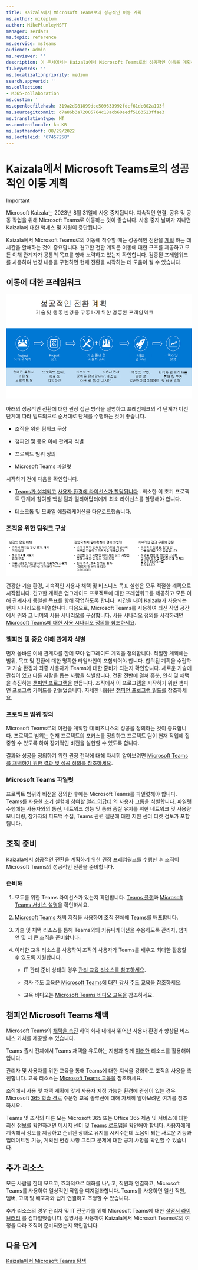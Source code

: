 ```yaml
---
title: Kaizala에서 Microsoft Teams로의 성공적인 이동 계획
ms.author: mikeplum
author: MikePlumleyMSFT
manager: serdars
ms.topic: reference
ms.service: msteams
audience: admin
ms.reviewer: ''
description: 이 문서에서는 Kaizala에서 Microsoft Teams로의 성공적인 이동을 계획하는 방법을 설명합니다.
f1.keywords: ''
ms.localizationpriority: medium
search.appverid: ''
ms.collection:
- M365-collaboration
ms.custom: ''
ms.openlocfilehash: 319a2d981899dce509633992fdcf61dc002a193f
ms.sourcegitcommit: d7a86b3a72005764c18acb60eedf5163523ffae3
ms.translationtype: MT
ms.contentlocale: ko-KR
ms.lasthandoff: 08/29/2022
ms.locfileid: "67457258"
---
```

# <a name="planning-for-a-successful-move-from-kaizala-to-microsoft-teams"></a>Kaizala에서 Microsoft Teams로의 성공적인 이동 계획

> [!Important]
> Microsoft Kaizala는 2023년 8월 31일에 사용 중지됩니다. 지속적인 연결, 공유 및 공동 작업을 위해 Microsoft Teams로 이동하는 것이 좋습니다. 사용 중지 날짜가 지나면 Kaizala에 대한 액세스 및 지원이 중단됩니다.

Kaizala에서 Microsoft Teams로의 이동에 착수할 때는 성공적인 전환을 [계획](/microsoftteams/deploy-enterprise-setup?tabs=ChatTeamsChannels#plan-your-deployment) 하는 데 시간을 할애하는 것이 중요합니다. 견고한 전환 계획은 이동에 대한 구조를 제공하고 모든 이해 관계자가 공통의 목표를 향해 노력하고 있는지 확인합니다. 검증된 프레임워크를 사용하여 변경 내용을 구현하면 현재 전환을 시작하는 데 도움이 될 수 있습니다.

## <a name="framework-for-your-move"></a>이동에 대한 프레임워크

![이동 지침을 보여 주는 이미지](media/plan-for-successful-transition.png)

아래의 성공적인 전환에 대한 권장 접근 방식을 설명하고 프레임워크의 각 단계가 이전 단계에 따라 빌드되므로 순서대로 단계를 수행하는 것이 좋습니다.

- 조직을 위한 팀워크 구상

- 챔피언 및 중요 이해 관계자 식별

- 프로젝트 범위 정의

- Microsoft Teams 파일럿

시작하기 전에 다음을 확인합니다.

- [Teams가 설치되고](/microsoftteams/get-clients) [사용자 환경에 라이선스가 할당됩니다](/office365/servicedescriptions/teams-service-description) . 최소한 이 초기 프로젝트 단계에 참여할 핵심 팀과 얼리어답터에게 최소 라이선스를 할당해야 합니다.

- 데스크톱 및 모바일 애플리케이션을 다운로드했습니다.

### <a name="envision-teamwork-for-your-organization"></a>조직을 위한 팀워크 구상

![추가 전환 지침을 보여 주는 이미지](media/kaizala-framework-guidance.png)

건강한 기술 환경, 지속적인 사용자 채택 및 비즈니스 목표 실현은 모두 적절한 계획으로 시작됩니다. 견고한 계획은 업그레이드 프로젝트에 대한 프레임워크를 제공하고 모든 이해 관계자가 동일한 목표를 향해 작업하도록 합니다. 시간을 내어 Kaizala가 사용되는 현재 시나리오를 나열합니다. 다음으로, Microsoft Teams를 사용하여 최신 작업 공간에서 위와 그 너머의 사용 시나리오를 구상합니다. 사용 시나리오 정의를 시작하려면 [Microsoft Teams에 대한 사용 시나리오 정의를 참조하세요](/microsoftteams/teams-adoption-define-usage-scenarios).

### <a name="identify-champions-and-critical-stakeholders"></a>챔피언 및 중요 이해 관계자 식별

먼저 올바른 이해 관계자를 한데 모아 업그레이드 계획을 정의합니다. 적절한 계획에는 범위, 목표 및 전환에 대한 명확한 타임라인이 포함되어야 합니다. 합의된 계획을 수립하고 기술 환경과 최종 사용자가 Teams에 대한 준비가 되는지 확인합니다. 새로운 기술에 관심이 있고 다른 사람을 돕는 사람을 식별합니다. 전환 전반에 걸쳐 흥분, 인식 및 채택을 촉진하는 [챔피언 프로그램을](/microsoftteams/teams-adoption-create-champions-program) 만듭니다. 조직에서 이 프로그램을 시작하기 위한 챔피언 프로그램 가이드를 만들었습니다. 자세한 내용은 [챔피언 프로그램 빌드를](https://view.officeapps.live.com/op/view.aspx?src=https://fto365dev.blob.core.windows.net:443/media/Default/DocResources/Adoption/Build_Champions_Program_Guide.pptx) 참조하세요.

### <a name="define-your-project-scope"></a>프로젝트 범위 정의

Microsoft Teams로의 이전을 계획할 때 비즈니스의 성공을 정의하는 것이 중요합니다.  프로젝트 범위는 현재 프로젝트의 포커스를 정의하고 프로젝트 팀이 현재 작업에 집중할 수 있도록 하여 장기적인 비전을 실현할 수 있도록 합니다.

결과와 성공을 정의하기 위한 권장 전략에 대해 자세히 알아보려면 [Microsoft Teams를 채택하기 위한 결과 및 성공 정의를 참조하세요](/microsoftteams/teams-adoption-define-outcomes).

### <a name="pilot-microsoft-teams"></a>Microsoft Teams 파일럿

프로젝트 범위와 비전을 정의한 후에는 Microsoft Teams를 파일럿해야 합니다. Teams를 사용한 초기 실험에 참여할 [얼리 어답터](/microsoftteams/teams-adoption-onboard-early-adopters) 의 사용자 그룹을 식별합니다. 파일럿 수행에는 사용자와의 통신, 네트워크 성능 및 통화 품질 유지를 위한 네트워크 및 사용량 모니터링, 참가자의 피드백 수집, Teams 관련 질문에 대한 지원 센터 티켓 검토가 포함됩니다.

## <a name="prepare-your-organization"></a>조직 준비

Kaizala에서 성공적인 전환을 계획하기 위한 권장 프레임워크를 수행한 후 조직이 Microsoft Teams의 성공적인 전환을 준비합니다.

### <a name="get-ready"></a>준비해

 1. 모두를 위한 Teams 라이선스가 있는지 확인합니다. [Teams 플랜](https://www.microsoft.com/microsoft-teams/compare-microsoft-teams-options?activetab=pivot%3aprimaryr1)과 [Microsoft Teams 서비스 설명](/office365/servicedescriptions/teams-service-description)을 확인하세요.

 2. [Microsoft Teams 채택](https://adoption.microsoft.com/microsoft-teams/#get-started) 지침을 사용하여 조직 전체에 Teams를 배포합니다.

 3. 기술 및 채택 리소스를 통해 Teams와의 커뮤니케이션을 수용하도록 관리자, 챔피언 및 더 큰 조직을 준비합니다.  

 4. 이러한 교육 리소스를 사용하여 조직의 사용자가 Teams를 배우고 최대한 활용할 수 있도록 지원합니다.

    - IT 관리 준비 상태의 경우 [관리 교육 리소스를 참조하세요](/microsoftteams/itadmin-readiness).

    - 강사 주도 교육은 [Microsoft Teams에 대한 강사 주도 교육을 참조하세요](/microsoftteams/instructor-led-training-teams-landing-page).
  
    - 교육 비디오는 [Microsoft Teams 비디오 교육을](https://support.microsoft.com/office/microsoft-teams-video-training-4f108e54-240b-4351-8084-b1089f0d21d7?ui=en-us&rs=en-us&ad=us) 참조하세요.

## <a name="champion-microsoft-teams-adoption"></a>챔피언 Microsoft Teams 채택

Microsoft Teams의 [채택을 촉진](/microsoftteams/teams-adoption-get-started) 하여 회사 내에서 뛰어난 사용자 환경과 향상된 비즈니스 가치를 제공할 수 있습니다.

Teams 출시 전체에서 Teams 채택을 유도하는 지침과 함께 [이러한](/microsoftteams/adopt-microsoft-teams-landing-page) 리소스를 활용해야 합니다.

관리자 및 사용자를 위한 교육을 통해 Teams에 대한 지식을 강화하고 조직의 사용을 촉진합니다. 교육 리소스는 [Microsoft Teams 교육을](/microsoftteams/training-microsoft-teams-landing-page) 참조하세요.

조직에서 사용 및 채택 계획에 맞게 사용자 지정 가능한 환경에 관심이 있는 경우 Microsoft [365 학습 경로](https://adoption.microsoft.com/microsoft-365-learning-pathways/) 주문형 교육 솔루션에 대해 자세히 알아보려면 여기를 참조하세요.

Teams 및 조직의 다른 모든 Microsoft 365 또는 Office 365 제품 및 서비스에 대한 최신 정보를 확인하려면 [메시지](https://admin.microsoft.com/AdminPortal/Home?ref=/MessageCenter) 센터 및 [Teams 로드맵](https://www.microsoft.com/microsoft-365/roadmap?rtc=2&filters=Microsoft%20Teams)을 확인해야 합니다. 사용자에게 계속해서 정보를 제공하고 준비된 상태로 유지를 시켜주는데 도움이 되는 새로운 기능과 업데이트된 기능, 계획된 변경 사항 그리고 문제에 대한 공지 사항을 확인할 수 있습니다.

## <a name="additional-resources"></a>추가 리소스

모든 사람을 한데 모으고, 효과적으로 대화를 나누고, 직원과 연결하고, Microsoft Teams를 사용하여 일상적인 작업을 디지털화합니다. Teams를 사용하면 일선 직원, 멤버, 고객 및 배포자와 쉽게 연결하고 조정할 수 있습니다.

추가 리소스의 경우 관리자 및 IT 전문가를 위해 Microsoft Teams에 대한 [설명서 라이브러리](/microsoftteams/) 를 컴파일했습니다. 설명서를 사용하여 Kaizala에서 Microsoft Teams로의 여정을 따라 조직이 준비되었는지 확인합니다.

## <a name="next-steps"></a>다음 단계

<a name="ControlSyncThroughput"> </a>

[Kaizala에서 Microsoft Teams 탐색](/MicrosoftTeams/navigate-teams)
